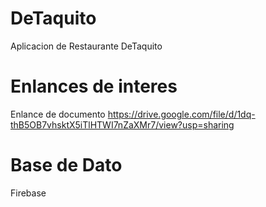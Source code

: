 # DeTaquito
 Aplicacion  de Restaurante DeTaquito  
 
# Enlances de interes 
  Enlance de documento 
  https://drive.google.com/file/d/1dq-thB5OB7vhsktX5iTlHTWI7nZaXMr7/view?usp=sharing
  
# Base de Dato 
   Firebase
